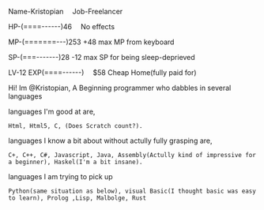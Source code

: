 Name-Kristopian  Job-Freelancer

HP-(====------)46  No effects

MP-(=======---)253 +48 max MP from keyboard
  
SP-(===-------)28 -12 max SP for being sleep-deprieved
  
LV-12 EXP(====------)  $58 Cheap Home(fully paid for)

Hi! Im @Kristopian, A Beginning programmer who dabbles in several languages

  languages I'm good at are,
  
    Html, Html5, C, (Does Scratch count?).
  languages I know a bit about without actully fully grasping are,
  
    C+, C++, C#, Javascript, Java, Assembly(Actully kind of impressive for a beginner), Haskel(I'm a bit insane).
  languages I am trying to pick up
  
    Python(same situation as below), visual Basic(I thought basic was easy to learn), Prolog ,Lisp, Malbolge, Rust

<!---
Kristopian/Kristopian is a ✨ special ✨ repository because its `README.md` (this file) appears on your GitHub profile.
You can click the Preview link to take a look at your changes.
--->
